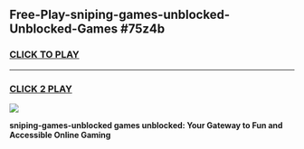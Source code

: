 
## Free-Play-sniping-games-unblocked-Unblocked-Games #75z4b
<h3>
<a href="https://news.freeplayer.one?title=sniping-games-unblocked&ref=8M">CLICK TO PLAY</a></h3>
<hr>

<h3>
<a href="https://news.freeplayer.one?title=sniping-games-unblocked&ref=8M">CLICK 2 PLAY</a>
  
</h3>

<a href="https://news.freeplayer.one?title=sniping-games-unblocked&ref=8M"><img src="https://clearcache.store/games.png"></a>


**sniping-games-unblocked games unblocked: Your Gateway to Fun and Accessible Online Gaming**
